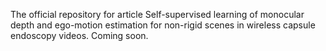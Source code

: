 The official repository for article Self-supervised learning of monocular depth and ego-motion estimation for non-rigid scenes in wireless capsule endoscopy videos.
Coming soon.
